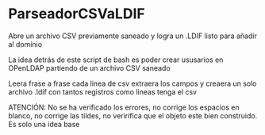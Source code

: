 # ParseadorCSVaLDIF
Abre un archivo CSV previamente saneado y logra un .LDIF listo para añadir al dominio


La idea detrás de este script de bash es poder crear ususarios en OPenLDAP partiendo de un archivo CSV saneado

Leera frase a frase cada linea de csv
extraera los campos y creaera un solo archivo .ldif con tantos registros como lineas tenga el csv


ATENCIÓN: No se ha verificado los errores, no corrige los espacios en blanco, no corrige las tildes, 
no veririfica que el objeto este bien construido. Es solo una idea base
